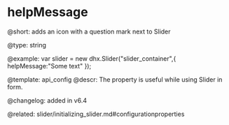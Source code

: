 helpMessage
=============

@short: adds an icon with a question mark next to Slider





@type: string

@example: 
var slider = new dhx.Slider("slider_container",{
	helpMessage:"Some text"
});



@template:	api_config
@descr: 
The property is useful while using Slider in form.
 

@changelog: added in v6.4 

@related: slider/initializing_slider.md#configurationproperties